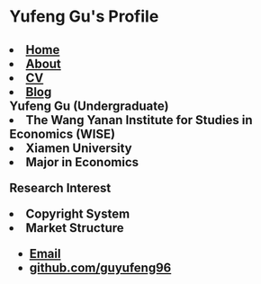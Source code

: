 # Yufeng Gu's Profile

<head>
<h2>
	<li><a href="/">Home</a></li>
		        	<li><a href="/about">About</a></li>
	        		<li><a href="/cv">CV</a></li>
	        		<li><a href="/blog">Blog</a></li>

<body>
Yufeng Gu (Undergraduate)
	<li>The Wang Yanan Institute for Studies in Economics (WISE)</li>
	<li>Xiamen University</li>
	<li>Major in Economics</li>

Research Interest
<li>Copyright System</li>
<li>Market Structure</li>


<footer>
	    		<ul>
	        		<li><a href="mailto:guyf96@qq.com">Email</a></li>
	        		<li><a href="https://github.com/guyufeng96">github.com/guyufeng96</a></li>
				</ul>
			</footer>

